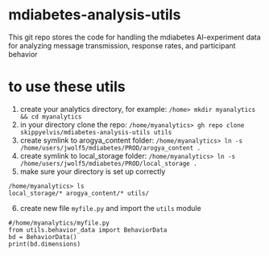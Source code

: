 # mdiabetes-analysis-utils
This git repo stores the code for handling the mdiabetes AI-experiment
data for analyzing message transmission, response rates, and participant behavior

# to use these utils
1) create your analytics directory, for example: `/home> mkdir myanalytics && cd myanalytics` 
2) in your directory clone the repo: `/home/myanalytics> gh repo clone skippyelvis/mdiabetes-analysis-utils utils`
3) create symlink to arogya_content folder: `/home/myanalytics> ln -s /home/users/jwolf5/mdiabetes/PROD/arogya_content .`
4) create symlink to local_storage folder: `/home/myanalytics> ln -s /home/users/jwolf5/mdiabetes/PROD/local_storage .`
5) make sure your directory is set up correctly
```
/home/myanalytics> ls
local_storage/* arogya_content/* utils/
```
6) create new file `myfile.py` and import the `utils` module
```
#/home/myanalytics/myfile.py
from utils.behavior_data import BehaviorData
bd = BehaviorData()
print(bd.dimensions)
```